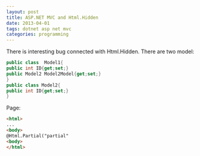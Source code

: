 ```yaml
---
layout: post
title: ASP.NET MVC and Html.Hidden
date: 2013-04-01
tags: dotnet asp net mvc
categories: programming
---
```

There is interesting bug connected with Html.Hidden.
There are two model:
```cs
public class  Model1{
public int ID{get;set;}
public Model2 Model2Model{get;set;}
}
public class Model2{
public int ID{get;set;}
}
```
Page:
```html
<html>
...
<body>
@Html.Partial("partial"
<body>
</html>
```
